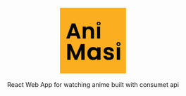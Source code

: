 <p align="center">
    <img alt="Animasi" src="https://github.com/6ixline/Animasi/blob/main/assets/logo/logo.png?raw=true" width="150">
</p>

<p align="center">
  React Web App for watching anime built with consumet api
</p>
